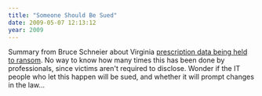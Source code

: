 ```yaml
---
title: "Someone Should Be Sued"
date: 2009-05-07 12:13:12
year: 2009
---
```

Summary from Bruce Schneier about Virginia <a href="http://www.schneier.com/blog/archives/2009/05/virginia_data_r.html">prescription data being held to ransom</a>. No way to know how many times this has been done by professionals, since victims aren't required to disclose. Wonder if the IT people who let this happen will be sued, and whether it will prompt changes in the law…
